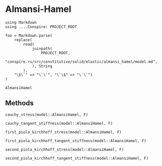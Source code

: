 # Almansi-Hamel

```@eval
using Markdown
using ....Conspire: PROJECT_ROOT

foo = Markdown.parse(
    replace(
        read(
            joinpath(
                PROJECT_ROOT,
                "conspire.rs/src/constitutive/solid/elastic/almansi_hamel/model.md",
            ), String
        ),
    "\$\`" => "\`\`", "\`\$" => "\`\`")
)
```

```@docs
AlmansiHamel
```

## Methods

```@docs
cauchy_stress(model::AlmansiHamel, F)
```

```@docs
cauchy_tangent_stiffness(model::AlmansiHamel, F)
```

```@docs
first_piola_kirchhoff_stress(model::AlmansiHamel, F)
```

```@docs
first_piola_kirchhoff_tangent_stiffness(model::AlmansiHamel, F)
```

```@docs
second_piola_kirchhoff_stress(model::AlmansiHamel, F)
```

```@docs
second_piola_kirchhoff_tangent_stiffness(model::AlmansiHamel, F)
```
